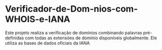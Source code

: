 # Verificador-de-Dom-nios-com-WHOIS-e-IANA
Este projeto realiza a verificação de domínios combinando palavras pré-definidas com todas as extensões de domínio disponíveis globalmente. Ele utiliza as bases de dados oficiais da IANA
